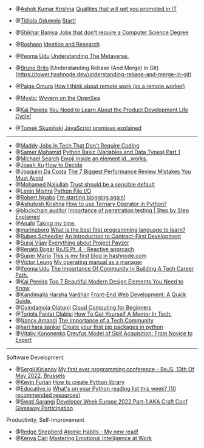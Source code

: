- @[Ashok Kumar Krishna](@edukeys) [Qualities that will get you promoted in IT](https://hashnode.com/authenticate?next=https://edukeys.hashnode.dev/qualities-that-will-get-you-promoted-in-it)
- @[Titilola Oduwole](@aritdeveloper-1650066212163) [Start!](https://hashnode.com/authenticate?next=https://aritdeveloper-1650066212163.hashnode.dev/start)




- @[Shikhar Baniya](@creo-codigo) [Jobs that don't require a Computer Science Degree](https://creo-codigo.hashnode.dev/jobs-that-dont-require-a-computer-science-degree)
- @[Roshaan](@roshaan) [Ideation and Research](https://roshaan.hashnode.dev/ideation-and-research)



- @[Ifeoma Udu](@ifycodes99) [Understanding The Metaverse.](https://ifycodes99.hashnode.dev/understanding-the-metaverse)


- @[Bruno Brito](@tower) [Understanding Rebase (And Merge) in Git)(https://tower.hashnode.dev/understanding-rebase-and-merge-in-git)



- @[Paige Omura](@paige) [How I think about remote work (as a remote worker)](https://paige.hashnode.dev/remote-worker)








- @[Mystic](@grotesque-shame-tremble-47) [Wyvern on the OpenSea](https://hashnode.com/authenticate?next=https://grotesque-shame-tremble-47.hashnode.dev/wyvern-on-the-opensea)

- @[Kai Pereira](@kai-pereira) [You Need to Learn About the Product Development Life Cycle!](https://kai-pereira.hashnode.dev/development-lifecycle)





- @[Tomek Skupiński](@thecode) [JavaScript promises explained](https://hashnode.com/authenticate?next=https://thecode.hashnode.dev/javascript-promises-explained)



---
- @[Maddy](@maddy25) [Jobs In Tech That Don't Require Coding](https://hashnode.com/authenticate?next=https://maddy25.hashnode.dev/jobs-in-tech-that-dont-require-coding)
- @[Samer Mahamid](@sammycode) [Python Basic (Variables and Data Types) Part 1](https://hashnode.com/authenticate?next=https://sammycode.hashnode.dev/python-basic-variables-and-data-types-part-1)
- @[Michael Search](@grown-up-apprentice) [Emoji inside an element id...works.](https://grown-up-apprentice.hashnode.dev/emoji-inside-an-element-idworks)
- @[Joash Xu](@enzircle) [How to Decide](https://hashnode.com/authenticate?next=https://enzircle.hashnode.dev/how-to-decide-1)
- @[Joaquim Da Costa](@millennialstone) [The 7 Biggest Performance Review Mistakes You Must Avoid](https://millennialstone.hashnode.dev/the-7-biggest-performance-review-mistakes-you-must-avoid)
- @[Mohamed Najiullah](@najiullah) [Trust should be a sensible default](https://hashnode.com/authenticate?next=https://najiullah.hashnode.dev/trust-should-be-a-sensible-default)
- @[Lenin Mishra](@pylenin) [Python File I/O](https://hashnode.com/authenticate?next=https://pylenin.hashnode.dev/python-file-io)
- @[Robert Ngabo](@ngaboindev) [I'm starting blogging again!](https://hashnode.com/authenticate?next=https://ngaboindev.hashnode.dev/im-starting-blogging-again)
- @[Ashutosh Krishna](@ashutoshkrris) [How to use Ternary Operator in Python?](https://ashutoshkrris.hashnode.dev/how-to-use-ternary-operator-in-python)
- @[blockchain auditor](@cryptoauditor) [Importance of penetration testing | Step by Step Explained](https://cryptoauditor.hashnode.dev/importance-of-penetration-testing-or-step-by-step-explained)
- @[Anahi](@anahicodes) [Taking my time.](https://anahicodes.hashnode.dev/taking-my-time)
- @[marinsborg](@marinsborg) [What is the best first programming language to learn?](https://marinsborg.hashnode.dev/what-is-the-best-first-programming-language-to-learn)
- @[Ruben Scheedler](@rubenscheedler) [An Introduction to Contract-First Development](https://rubenscheedler.hashnode.dev/an-introduction-to-contract-first-development)
- @[Suraj Vijay](@surajvijay) [Everything about Project Payzer](https://surajvijay.hashnode.dev/everything-about-project-payzer-1)
- @[Renátó Bogár](@bogrendev) [RxJS Pt. 4 - Reactive approach](https://hashnode.com/authenticate?next=https://bogrendev.hashnode.dev/rxjs-pt-4-reactive-approach)
- @[Super Mario](@supermario) [This is my first blog in hashnode.com](https://supermario.hashnode.dev/this-is-my-first-blog-in-hashnodecom)
- @[Victor Leung](@victorleungtw) [My operating manual as a manager](https://victorleungtw.hashnode.dev/my-operating-manual-as-a-manager)
- @[Ifeoma Udu](@ifycodes99) [The Importance Of Community In Building A Tech Career Path.](https://ifycodes99.hashnode.dev/the-importance-of-community-in-building-a-tech-career-path)
- @[Kai Pereira](@kai-pereira) [Top 7 Beautiful Modern Design Elements You Need to Know](https://kai-pereira.hashnode.dev/modern-elements)
- @[Kandimalla Harsha Vardhan](@betasync) [Front-End Web Development: A Quick Guide.](https://hashnode.com/authenticate?next=https://betasync.hashnode.dev/front-end-web-development-a-quick-guide)
- @[Oyindamola Olatunji](@oyinolatunji) [Cloud Computing for Beginners](https://oyinolatunji.hashnode.dev/what-is-cloud-computing)
- @[Toriola Faidat Olabisi](@toriola) [How To Get Yourself A Mentor In Tech.](https://toriola.hashnode.dev/how-to-get-yourself-a-mentor-in-tech)
- @[Nancy Amandi](@nancyamandi) [The Importance of a Tech Community](https://nancyamandi.hashnode.dev/the-importance-of-a-tech-community)
- @[hari hara sankar](@hariii) [Create your first pip packages in python](https://hariii.hashnode.dev/packages-in-python)
- @[Vitaliy Kononenko](@konvio) [Dreyfus Model of Skill Acquisition: From Novice to Expert](https://hashnode.com/authenticate?next=https://konvio.hashnode.dev/dreyfus-model-of-skill-acquisition-from-novice-to-expert)


---
Software Development
- @[Sergii Kirianov](@codecryrepeat) [My first ever programming conference - BeJS, 13th Of May 2022, Brussels](https://codecryrepeat.hashnode.dev/my-first-ever-programming-conference-bejs-13th-of-may-2022-brussels)
- @[Kevin Furjan](@kevin-furjan) [How to create Python library](https://kevin-furjan.hashnode.dev/how-to-create-python-library)
- @[Educative.io](@educativeio) [What's on your Python reading list this week? (10 recommended resources)](https://educativeio.hashnode.dev/whats-on-your-python-reading-list-this-week-10-recommended-resources)
- @[Swati Sarangi](@codingstars) [Developer Week Europe 2022 Part-1 AKA Craft Conf Giveaway Participation](https://codingstars.hashnode.dev/developer-week-europe-2022-part-1-aka-craft-conf-giveaway-participation)

Productivity, Self-Improvement
- @[Redge Shepherd](@tcltkpro) [Atomic Habits - My new read!](https://hashnode.com/authenticate?next=https://tcltkpro.hashnode.dev/atomic-habits-my-new-read)
- @[Kenya Carl](@kateameffect) [Mastering Emotional Intelligence at Work](https://kateameffect.hashnode.dev/mastering-emotional-intelligence-at-work)
